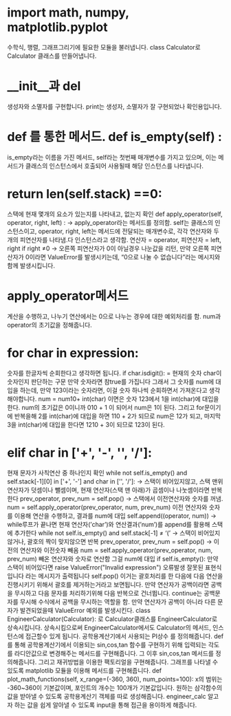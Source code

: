 # import math, numpy, matplotlib.pyplot
수학식, 행렬, 그래프그리기에 필요한 모듈을 불러냅니다. class Calculator로 Calculator 클래스를 만들어냅니다. 
# __init__과 del 
생성자와 소멸자를 구현합니다.
print는 생성자, 소멸자가 잘 구현되었나 확인용입니다. 
# def 를 통한 메서드. def is_empty(self) :
is_empty라는 이름을 가진 메서드, self라는 첫번째 매개변수를 가지고 있으며, 이는 메서드가 클래스의 인스턴스에서 호출되어 사용될때 해당 인스턴스를 나타냅니다. 
# return len(self.stack) ==0:
스택에 현재 몇개의 요소가 있는지를 나타내고, 없는지 확인 def apply_operator(self, operator, right, left) : → apply_operator라는 메서드를 정의함. self는 클래스의 인스턴스이고, operator, right, left는 메서드에 전달되는 매개변수로, 각각 연산자와 두개의 피연산자를 나타냄.다 인스턴스라고 생각함. 연산자 = operator, 피연산자 = left, right if right ≠0 → 오른쪽 피연산자가 0이 아닐경우 나눈값을 리턴, 만약 오른쪽 피연산자가 0이라면 ValueError를 발생시키는데, “0으로 나눌 수 없습니다”라는 메시지와 함께 발생시킵니다. 
# apply_operator메서드
계산을 수행하고, 나누기 연산에서는 0으로 나누는 경우에 대한 예외처리를 함. num과 operator의 초기값을 정해줍니다. 
# for char in expression:
숫자를 한글자씩 순회한다고 생각하면 됩니다. if char.isdigit(): = 현재의 숫자 char이 숫자인지 판단하는 구문 만약 숫자라면 참true를 가집니다 그래서 그 숫자를 num에 대입을 하는데, 만약 123이라는 숫자라면, 이걸 숫자 하나씩 순회하면서 가져온다고 생각해야합니다. num = num10+ int(char) 이면은 숫자 123에서 1을 int(char)에 대입을 한다. num의 초기값은 0이니까 010 + 1 이 되어서 num은 1이 된다. 그리고 for문이기에 반복을해 2를 int(char)에 대입을 하면 110 + 2가 되므로 num은 12가 되고, 마지막 3을 int(char)에 대입을 한다면 1210 + 3이 되므로 123이 된다. 
# elif char in ['+', '-', '', '/']: 
현재 문자가 사칙연산 중 하나인지 확인 while not self.is_empty() and self.stack[-1][0] in ['+', '-'] and char in ['', '/']: → 스택이 비어있지않고, 스택 맨위 연산자가 덧셈이나 뺄셈이며, 현재 연산자(스택 맨 아래)가 곱셈이나 나눗셈이라면 반복한다 prev_operator, prev_num = self.pop() → 스택에서 이전연산자와 숫자를 꺼냄. num = self.apply_operator(prev_operator, num, prev_num) 이전 연산자와 숫자를 이용해 연산을 수행하고, 결과를 num에 대입 self.append((operator, num)) → while루프가 끝나면 현재 연산자(’char’)와 연산결과(’num’)를 append를 활용해 스택에 추가한다 while not self.is_empty() and self.stack[-1] ≠ ‘(’ → 스택이 비어있지 않거나, 괄호의 짝이 맞지않으면 반복 prev_operator, prev_num = self.pop() → 이전의 연산자와 이전숫자 빼옴 num = self.apply_operator(prev_operator, num, prev_num) 빼온 연산자와 숫자로 연산함 그걸 num에 대입 if self.is_empty(): 만약 스택이 비어있다면 raise ValueError("Invalid expression") 오류발생 잘못된 표현식입니다 라는 메시지가 출력됩니다 self.pop() 이거는 괄호처리를 한 다음에 다음 연산을 진행시키기 위해서 괄호를 제거하는거라고 보면됩니다. 만약 연산자가 공백이라면 공백을 무시하고 다음 문자를 처리하기위해 다음 반복으로 건너뜁니다. continue는 공백문자를 무시해 수식에서 공백을 무시하는 역할을 함. 만약 연산자가 공백이 아니라 다른 문자가 발견되었을때 ValueError 예외를 발생시킨다. class EngineerCalculator(Calculator): 로 Calculator클래스를 EngineerCalculator로 상속시킵니다. 상속시킴으로써 EngineerCalculator에서도 Calculator의 메서드, 인스턴스에 접근할수 있게 됩니다. 공학용계산기에서 사용되는 PI상수 를 정의해줍니다. def를 통해 공학용계산기에서 이용되는 sin,cos,tan 함수를 구현하기 위해 입력되는 각도를 라디안값으로 변경해주는 메서드를 구현해줍니다. 그 이후 sin,cos,tan 메서드를 정의해줍니다. 그리고 재귀방법을 이용한 팩토리얼을 구현해줍니다. 그래프를 나타낼 수 있도록 matplotlib 모듈을 이용해 메서드를 구현해줍니다. def plot_math_functions(self, x_range=(-360, 360), num_points=100): x의 범위는 -360~360이 기본값이며, 포인트의 개수는 100개가 기본값입니다. 원하는 삼각함수의 값을 받아낼 수 있도록 공학용계산기 객체를 따로 생성해줍니다. engineer_calc 알고자 하는 값을 쉽게 알아낼 수 있도록 input을 통해 접근을 용이하게 해줍니다.
